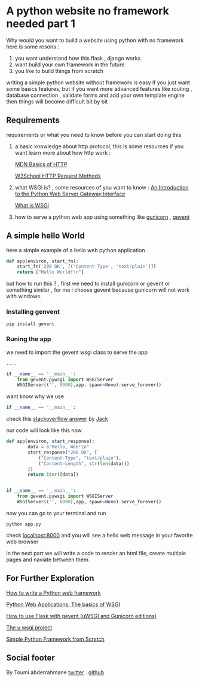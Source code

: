 # A python website no framework needed part 1

Why would you want to build a website using python with no framework here is some resons :

1. you want understand how this flask , django works
2. want build your own framework in the future
3. you like to build things from scratch

writing a simple python website without framework is easy if you just want some basics features,
but if you want more advanced features  like routing ,  database connection ,  validate forms and add your own  template engine then things will become difficult bit by bit

## Requirements

requirements or what you need to know before you can start doing this

1. a basic knowledge about http protocol, this is some resources if you want learn more about how http work :

    [MDN Basics of HTTP](https://developer.mozilla.org/en-US/docs/Web/HTTP/Basics_of_HTTP)

    [W3School HTTP Request Methods](https://www.w3schools.com/tags/ref_httpmethods.asp)
2. what WSGI is? , some resources of you want to know :
    [An Introduction to the Python Web Server Gateway Interface](http://ivory.idyll.org/articles/wsgi-intro/what-is-wsgi.html)

    [What is WSGI](https://wsgi.readthedocs.io/en/latest/what.html)
3. how to serve a python web app using something  like [gunicorn](https://python-gevent.readthedocs.io/intro.html) , [gevent](https://python-gevent.readthedocs.io/intro.html)

## A simple hello World

here a simple example of  a hello web python application

```python
def app(environ, start_fn):
    start_fn('200 OK', [('Content-Type', 'text/plain')])
    return ["Hello World!\n"]
```

but how to run this ? , first we need to install  gunicorn or gevent or something similar ,  for me i choose gevent because gunicorn will not work with windows.

### Installing genvent  

```shell
pip install gevent
```

### Runing the app

we need to import the gevent wsgi class to serve the app

```python
....

if __name__ == '__main__':
    from gevent.pywsgi import WSGIServer
    WSGIServer(('', 8000),app, spawn=None).serve_forever()
```

want know why we use

```python
if __name__ == '__main__':
```

check this [stackoverflow  answer](https://stackoverflow.com/questions/419163/what-does-if-name-main-do) by [Jack](https://stackoverflow.com/users/8932910/jack)

our code will look like this now

```python
def app(environ, start_response):
        data = b"Hello, Web!\n"
        start_response("200 OK", [
            ("Content-Type", "text/plain"),
            ("Content-Length", str(len(data)))
        ])
        return iter([data])


if __name__ == '__main__':
    from gevent.pywsgi import WSGIServer
    WSGIServer(('', 8000),app, spawn=None).serve_forever()
```

now you can go to your terminal and run

```shell
python app.py
```

check [localhost:8000](http://localhost:8000/) and you will see a hello web message in your favorite  web browser

in the next part we will  write a code to render an html file, create multiple pages and naviate between them.

## For Further Exploration

[How to write a Python web framework](https://rahmonov.me/posts/write-python-framework-part-one/)

[Python Web Applications: The basics of WSGI](https://www.sitepoint.com/python-web-applications-the-basics-of-wsgi/)

[How to use Flask with gevent (uWSGI and Gunicorn editions)](https://iximiuz.com/en/posts/flask-gevent-tutorial/)

[The u wsgi project](https://uwsgi-docs.readthedocs.io/en/latest/)

[Simple Python Framework from Scratch](https://mattscodecave.com/posts/simple-python-framework-from-scratch.html)

## Social footer

By Toumi abderrahmane [twitter](https://twitter.com/Abderrahmaneend) . [github](https://github.com/abderrahmaneMustapha)
